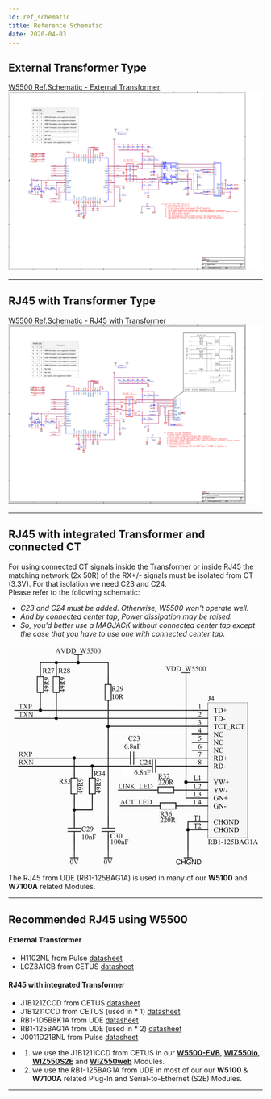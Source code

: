 ```yaml
---
id: ref_schematic
title: Reference Schematic
date: 2020-04-03
---
```



## External Transformer Type

[W5500 Ref.Schematic - External Transformer](/img/products/w5500/w5500_sch_v110_use_trans_.pdf)
![W5500 Ref.Schematic (External Transformer)](/img/products/w5500/w5500_sch_v110_use_trans_.png)

-----


## RJ45 with Transformer Type

[W5500 Ref.Schematic - RJ45 with Transformer](/img/products/w5500/w5500_sch_v110_use_trans_.pdf)
![W5500 Reference Schematic (RJ45 with Transformer)](/img/products/w5500/w5500_sch_v110_use_mag_.png)

-----


## RJ45 with integrated Transformer and connected CT

For using connected CT signals inside the Transformer or inside RJ45 the
matching network (2x 50R) of the RX+/- signals must be isolated from CT
(3.3V). For that isolation we need C23 and C24.  
Please refer to the following schematic:


  - *C23 and C24 must be added. Otherwise, W5500 won't operate well.*
  - *And by connected center tap, Power dissipation may be raised.*
  - *So, you'd better use a MAGJACK without connected center tap except
    the case that you have to use one with connected center tap.*


![w5500_schematic-connected-cts_003.jpg](/img/products/w5500/w5500_schematic-connected-cts_003.jpg)  
The RJ45 from UDE (RB1-125BAG1A) is used in many of our **W5100** and
**W7100A** related Modules.

-----


## Recommended RJ45 using W5500

#### External Transformer

- H1102NL from Pulse
[datasheet](/img/products/w5500/01.h1102nl_h325.pdf)  
- LCZ3A1CB from CETUS
[datasheet](/img/products/w5500/02.lcz3a1cb.pdf)  

#### RJ45 with integrated Transformer

- J1B121ZCCD from CETUS
[datasheet](/img/blob/master/static/img/products/w5500/1.j1b121zccd-v0-101115.pdf)  
- J1B1211CCD from CETUS (used in * 1)
[datasheet](/img/products/w5500/2.j1b1211ccd.pdf)  
- RB1-1D5B8K1A from UDE
[datasheet](/img/products/w5500/3.rb1-1d5b8k1a_287-00_.pdf)  
- RB1-125BAG1A from UDE (used in * 2)
[datasheet](/img/products/w5500/rb1-125bag1a_111-00_.pdf)  
- J0011D21BNL from Pulse
[datasheet](/img/products/w5500/4.j0011d21bnl.pdf)  
  
* 1) we use the J1B1211CCD from CETUS in our
**[W5500-EVB](W5500-EVB/W5500-EVB.md)**,
**[WIZ550io](../../ioModule/WIZ550io/Overview.md)**,
**[WIZ550S2E](../../S2E-Module/WIZ550S2E/WIZ550S2E.md)** and
**[WIZ550web](../../App-Module/WIZ550web/WIZ550web.md)** Modules.  
* 2) we use the RB1-125BAG1A from UDE in most of our our **W5100** &
**W7100A** related Plug-In and Serial-to-Ethernet (S2E) Modules.  
----
